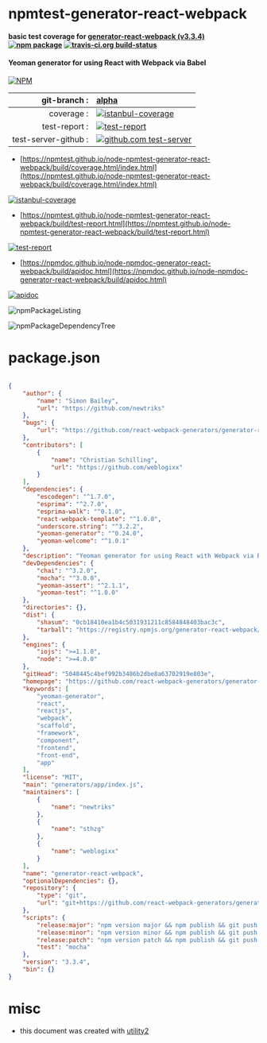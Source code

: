 # npmtest-generator-react-webpack

#### basic test coverage for  [generator-react-webpack (v3.3.4)](https://github.com/react-webpack-generators/generator-react-webpack#readme)  [![npm package](https://img.shields.io/npm/v/npmtest-generator-react-webpack.svg?style=flat-square)](https://www.npmjs.org/package/npmtest-generator-react-webpack) [![travis-ci.org build-status](https://api.travis-ci.org/npmtest/node-npmtest-generator-react-webpack.svg)](https://travis-ci.org/npmtest/node-npmtest-generator-react-webpack)

#### Yeoman generator for using React with Webpack via Babel

[![NPM](https://nodei.co/npm/generator-react-webpack.png?downloads=true&downloadRank=true&stars=true)](https://www.npmjs.com/package/generator-react-webpack)

| git-branch : | [alpha](https://github.com/npmtest/node-npmtest-generator-react-webpack/tree/alpha)|
|--:|:--|
| coverage : | [![istanbul-coverage](https://npmtest.github.io/node-npmtest-generator-react-webpack/build/coverage.badge.svg)](https://npmtest.github.io/node-npmtest-generator-react-webpack/build/coverage.html/index.html)|
| test-report : | [![test-report](https://npmtest.github.io/node-npmtest-generator-react-webpack/build/test-report.badge.svg)](https://npmtest.github.io/node-npmtest-generator-react-webpack/build/test-report.html)|
| test-server-github : | [![github.com test-server](https://npmtest.github.io/node-npmtest-generator-react-webpack/GitHub-Mark-32px.png)](https://npmtest.github.io/node-npmtest-generator-react-webpack/build/app/index.html) | | build-artifacts : | [![build-artifacts](https://npmtest.github.io/node-npmtest-generator-react-webpack/glyphicons_144_folder_open.png)](https://github.com/npmtest/node-npmtest-generator-react-webpack/tree/gh-pages/build)|

- [https://npmtest.github.io/node-npmtest-generator-react-webpack/build/coverage.html/index.html](https://npmtest.github.io/node-npmtest-generator-react-webpack/build/coverage.html/index.html)

[![istanbul-coverage](https://npmtest.github.io/node-npmtest-generator-react-webpack/build/screenCapture.buildCi.browser.%252Ftmp%252Fbuild%252Fcoverage.lib.html.png)](https://npmtest.github.io/node-npmtest-generator-react-webpack/build/coverage.html/index.html)

- [https://npmtest.github.io/node-npmtest-generator-react-webpack/build/test-report.html](https://npmtest.github.io/node-npmtest-generator-react-webpack/build/test-report.html)

[![test-report](https://npmtest.github.io/node-npmtest-generator-react-webpack/build/screenCapture.buildCi.browser.%252Ftmp%252Fbuild%252Ftest-report.html.png)](https://npmtest.github.io/node-npmtest-generator-react-webpack/build/test-report.html)

- [https://npmdoc.github.io/node-npmdoc-generator-react-webpack/build/apidoc.html](https://npmdoc.github.io/node-npmdoc-generator-react-webpack/build/apidoc.html)

[![apidoc](https://npmdoc.github.io/node-npmdoc-generator-react-webpack/build/screenCapture.buildCi.browser.%252Ftmp%252Fbuild%252Fapidoc.html.png)](https://npmdoc.github.io/node-npmdoc-generator-react-webpack/build/apidoc.html)

![npmPackageListing](https://npmtest.github.io/node-npmtest-generator-react-webpack/build/screenCapture.npmPackageListing.svg)

![npmPackageDependencyTree](https://npmtest.github.io/node-npmtest-generator-react-webpack/build/screenCapture.npmPackageDependencyTree.svg)



# package.json

```json

{
    "author": {
        "name": "Simon Bailey",
        "url": "https://github.com/newtriks"
    },
    "bugs": {
        "url": "https://github.com/react-webpack-generators/generator-react-webpack/issues"
    },
    "contributors": [
        {
            "name": "Christian Schilling",
            "url": "https://github.com/weblogixx"
        }
    ],
    "dependencies": {
        "escodegen": "^1.7.0",
        "esprima": "^2.7.0",
        "esprima-walk": "^0.1.0",
        "react-webpack-template": "^1.0.0",
        "underscore.string": "^3.2.2",
        "yeoman-generator": "^0.24.0",
        "yeoman-welcome": "^1.0.1"
    },
    "description": "Yeoman generator for using React with Webpack via Babel",
    "devDependencies": {
        "chai": "^3.2.0",
        "mocha": "^3.0.0",
        "yeoman-assert": "^2.1.1",
        "yeoman-test": "^1.0.0"
    },
    "directories": {},
    "dist": {
        "shasum": "0cb18410ea1b4c5031931211c8584848403bac3c",
        "tarball": "https://registry.npmjs.org/generator-react-webpack/-/generator-react-webpack-3.3.4.tgz"
    },
    "engines": {
        "iojs": ">=1.1.0",
        "node": ">=4.0.0"
    },
    "gitHead": "5048445c4bef992b3486b2dbe8a63702919e803e",
    "homepage": "https://github.com/react-webpack-generators/generator-react-webpack#readme",
    "keywords": [
        "yeoman-generator",
        "react",
        "reactjs",
        "webpack",
        "scaffold",
        "framework",
        "component",
        "frontend",
        "front-end",
        "app"
    ],
    "license": "MIT",
    "main": "generators/app/index.js",
    "maintainers": [
        {
            "name": "newtriks"
        },
        {
            "name": "sthzg"
        },
        {
            "name": "weblogixx"
        }
    ],
    "name": "generator-react-webpack",
    "optionalDependencies": {},
    "repository": {
        "type": "git",
        "url": "git+https://github.com/react-webpack-generators/generator-react-webpack.git"
    },
    "scripts": {
        "release:major": "npm version major && npm publish && git push --follow-tags",
        "release:minor": "npm version minor && npm publish && git push --follow-tags",
        "release:patch": "npm version patch && npm publish && git push --follow-tags",
        "test": "mocha"
    },
    "version": "3.3.4",
    "bin": {}
}
```



# misc
- this document was created with [utility2](https://github.com/kaizhu256/node-utility2)
